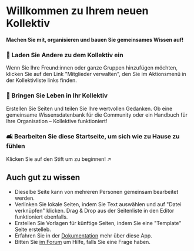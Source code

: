 # Willkommen zu Ihrem neuen Kollektiv

**Machen Sie mit, organisieren und bauen Sie gemeinsames Wissen auf!**


### 👥 Laden Sie Andere zu dem Kollektiv ein

Wenn Sie Ihre Freund:innen oder ganze Gruppen hinzufügen möchten, klicken Sie auf den Link "Mitglieder verwalten", den Sie im Aktionsmenü in der Kollektivliste links finden.

### 🌱 Bringen Sie Leben in Ihr Kollektiv

Erstellen Sie Seiten und teilen Sie Ihre wertvollen Gedanken. Ob eine gemeinsame Wissensdatenbank für die Community oder ein Handbuch für Ihre Organisation – Kollektive funktioniert!

### 🛋️ Bearbeiten Sie diese Startseite, um sich wie zu Hause zu fühlen

Klicken Sie auf den Stift um zu beginnen! ↗️


## Auch gut zu wissen

* Dieselbe Seite kann von mehreren Personen gemeinsam bearbeitet werden.
* Verlinken Sie lokale Seiten, indem Sie Text auswählen und auf "Datei verknüpfen" klicken. Drag & Drop aus der Seitenliste in den Editor funktioniert ebenfalls. 
* Erstellen Sie Vorlagen für künftige Seiten, indem Sie eine "Template" Seite erstelleb. 
* Erfahren Sie in der [Dokumentation](https://collectivecloud.gitlab.io/collectives/) mehr über diese App. 
* Bitten Sie [im Forum](https://help.nextcloud.com/c/apps/collectives/174) um Hilfe, falls Sie eine Frage haben.
